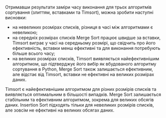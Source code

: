 Отримавши результати заміри часу виконання для трьох алгоритмів сортування (злиттям, вставками та Timsort), можна зробити наступні висновки:
 - на невеликих розмірах списків, різниця в часі між алгоритмами є невеликою;
 - на середніх розмірах списків Merge Sort працює швидше за вставки, Timsort виграє у часі на середньому розмірі, що свідчить про його ефективність,
   вставки менш ефективні та для виконання потребують більше всього часу;
 - на великих розмірах списків, Timsort виявляється найефективнішим алгоритмом, що підтверджує його вибір як вбудованого алгоритму сортування в Python,
   Merge Sort також залишається ефективним, але відстає від Timsort, вставки не ефективні на великих розмірах даних.


Timsort є найефективнішим алгоритмом для різних розмірів списків та виявляється оптимальним в більшості випадків.
Merge Sort залишається стабільним та ефективним алгоритмом, зокрема для великих обсягів даних.
Insertion Sort підходять тільки для невеликих розмірів списків, але зовсім не ефективні на великих обсягах даних.
